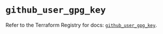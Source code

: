 # `github_user_gpg_key`

Refer to the Terraform Registry for docs: [`github_user_gpg_key`](https://registry.terraform.io/providers/integrations/github/5.43.0/docs/resources/user_gpg_key).
